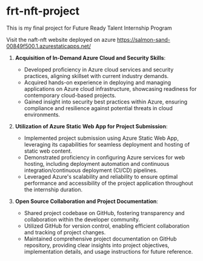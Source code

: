 # frt-nft-project
This is my final project for Future Ready Talent Internship Program

Visit the naft-nft website deployed on azure
https://salmon-sand-00849f500.1.azurestaticapps.net/

1. **Acquisition of In-Demand Azure Cloud and Security Skills**:
   - Developed proficiency in Azure cloud services and security practices, aligning skillset with current industry demands.
   - Acquired hands-on experience in deploying and managing applications on Azure cloud infrastructure, showcasing readiness for contemporary cloud-based projects.
   - Gained insight into security best practices within Azure, ensuring compliance and resilience against potential threats in cloud environments.

2. **Utilization of Azure Static Web App for Project Submission**:
   - Implemented project submission using Azure Static Web App, leveraging its capabilities for seamless deployment and hosting of static web content.
   - Demonstrated proficiency in configuring Azure services for web hosting, including deployment automation and continuous integration/continuous deployment (CI/CD) pipelines.
   - Leveraged Azure's scalability and reliability to ensure optimal performance and accessibility of the project application throughout the internship duration.

3. **Open Source Collaboration and Project Documentation**:
   - Shared project codebase on GitHub, fostering transparency and collaboration within the developer community.
   - Utilized GitHub for version control, enabling efficient collaboration and tracking of project changes.
   - Maintained comprehensive project documentation on GitHub repository, providing clear insights into project objectives, implementation details, and usage instructions for future reference.

